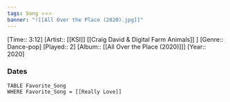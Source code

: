 ```yaml
---
tags: Song ⭐⭐⭐ 
banner: "![[All Over the Place (2020).jpg]]"
---
```

[Time:: 3:12]
[Artist:: [[KSI]] [[Craig David & Digital Farm Animals]] ]
[Genre:: Dance-pop]
[Played:: 2]
[Album:: [[All Over the Place (2020)]]]
[Year:: 2020]
### Dates
````dataview
TABLE Favorite_Song
WHERE Favorite_Song = [[Really Love]]
````